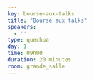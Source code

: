 ```yaml
---
key: bourse-aux-talks
title: "Bourse aux talks"
speakers: 
  - ''
type: quechua
day: 1
time: 09h00
duration: 20 minutes
room: grande_salle
---
```

